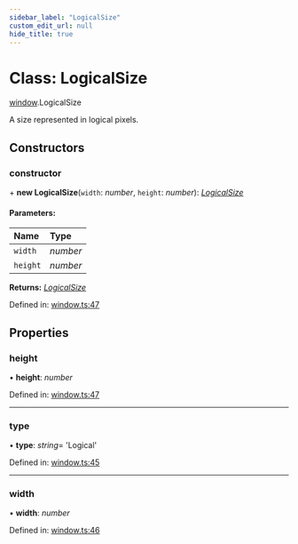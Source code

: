 ```yaml
---
sidebar_label: "LogicalSize"
custom_edit_url: null
hide_title: true
---
```


# Class: LogicalSize

[window](../modules/window.md).LogicalSize

A size represented in logical pixels.

## Constructors

### constructor

\+ **new LogicalSize**(`width`: *number*, `height`: *number*): [*LogicalSize*](window.logicalsize.md)

#### Parameters:

Name | Type |
:------ | :------ |
`width` | *number* |
`height` | *number* |

**Returns:** [*LogicalSize*](window.logicalsize.md)

Defined in: [window.ts:47](https://github.com/tauri-apps/tauri/blob/3afef190/tooling/api/src/window.ts#L47)

## Properties

### height

• **height**: *number*

Defined in: [window.ts:47](https://github.com/tauri-apps/tauri/blob/3afef190/tooling/api/src/window.ts#L47)

___

### type

• **type**: *string*= 'Logical'

Defined in: [window.ts:45](https://github.com/tauri-apps/tauri/blob/3afef190/tooling/api/src/window.ts#L45)

___

### width

• **width**: *number*

Defined in: [window.ts:46](https://github.com/tauri-apps/tauri/blob/3afef190/tooling/api/src/window.ts#L46)
